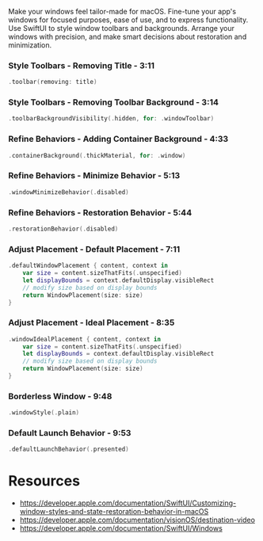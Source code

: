 Make your windows feel tailor-made for macOS. Fine-tune your app's windows for focused purposes, ease of use, and to express functionality. Use SwiftUI to style window toolbars and backgrounds. Arrange your windows with precision, and make smart decisions about restoration and minimization.

###  Style Toolbars - Removing Title - 3:11
```swift
.toolbar(removing: title)
```

###  Style Toolbars - Removing Toolbar Background - 3:14
```swift
.toolbarBackgroundVisibility(.hidden, for: .windowToolbar)
```

###  Refine Behaviors - Adding Container Background - 4:33
```swift
.containerBackground(.thickMaterial, for: .window)
```

###  Refine Behaviors - Minimize Behavior - 5:13
```swift
.windowMinimizeBehavior(.disabled)
```

###  Refine Behaviors - Restoration Behavior - 5:44
```swift
.restorationBehavior(.disabled)
```

###  Adjust Placement - Default Placement - 7:11
```swift
.defaultWindowPlacement { content, context in 
    var size = content.sizeThatFits(.unspecified) 
    let displayBounds = context.defaultDisplay.visibleRect 
    // modify size based on display bounds
    return WindowPlacement(size: size) 
}
```

###  Adjust Placement - Ideal Placement - 8:35
```swift
.windowIdealPlacement { content, context in 
    var size = content.sizeThatFits(.unspecified) 
    let displayBounds = context.defaultDisplay.visibleRect 
    // modify size based on display bounds
    return WindowPlacement(size: size) 
}
```

###  Borderless Window - 9:48
```swift
.windowStyle(.plain)
```

###  Default Launch Behavior - 9:53
```swift
.defaultLaunchBehavior(.presented)
```
# Resources
* https://developer.apple.com/documentation/SwiftUI/Customizing-window-styles-and-state-restoration-behavior-in-macOS
* https://developer.apple.com/documentation/visionOS/destination-video
* https://developer.apple.com/documentation/SwiftUI/Windows
